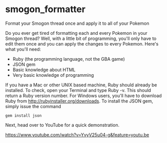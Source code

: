 # smogon_formatter
Format your Smogon thread once and apply it to all of your Pokemon

Do you ever get tired of formatting each and every Pokemon in your Smogon thread?  Well, with a little bit of programming, you'll only have to edit them once and you can apply the changes to every Pokemon.  Here's what you'll need:

* Ruby (the programming language, not the GBA game)
* JSON gem
* Basic knowledge about HTML
* Very basic knowledge of programming

If you have a Mac or other UNIX based machine, Ruby should already be installed.  To check, open your Terminal and type Ruby -v.  This should return a Ruby version number.  For Windows users, you'll have to download Ruby from http://rubyinstaller.org/downloads.  To install the JSON gem, simply issue the command

`` gem install json ``

Next, head over to YouTube for a quick demonstration.

https://www.youtube.com/watch?v=YvyV25u04-g&feature=youtu.be

